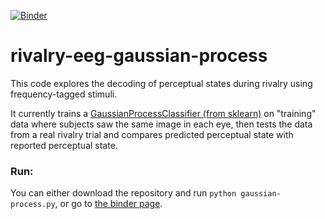 [![Binder](http://mybinder.org/badge.svg)](http://mybinder.org:/repo/janfreyberg/rivalry-eeg-gaussian-process)

# rivalry-eeg-gaussian-process

This code explores the decoding of perceptual states during rivalry using
frequency-tagged stimuli.

It currently trains a [GaussianProcessClassifier (from sklearn)](http://scikit-learn.org/stable/modules/generated/sklearn.gaussian_process.GaussianProcessClassifier.html#sklearn.gaussian_process.GaussianProcessClassifier) on "training" data where subjects saw the same image in each eye, then tests
the data from a real rivalry trial and compares predicted perceptual state with
reported perceptual state.

### Run:
You can either download the repository and run `python gaussian-process.py`, or go to [the binder page](http://mybinder.org:/repo/janfreyberg/rivalry-eeg-gaussian-process).
